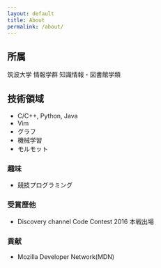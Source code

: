 ```yaml
---
layout: default
title: About
permalink: /about/
---
```


## 所属

筑波大学 情報学群 知識情報・図書館学類

## 技術領域

- C/C++, Python, Java
- Vim
- グラフ
- 機械学習
- モルモット

### 趣味
- 競技プログラミング

### 受賞歴他
- Discovery channel Code Contest 2016 本戦出場

### 貢献
- Mozilla Developer Network(MDN)
